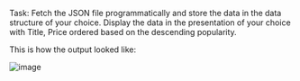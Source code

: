 Task:
Fetch the JSON file programmatically and store the data in the data structure of your choice.
Display the data in the presentation of your choice with Title, Price ordered based on the descending popularity.

This is how the output looked like:

![image](https://github.com/Devanshu254/Zentrades_Assignment/assets/99939860/2f0e19af-8bdc-4608-b751-10f373991430)
